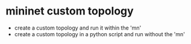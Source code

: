 # mininet custom topology

-  create a custom topology and run it within the 'mn'
-  create a custom topology in a python script and run without the 'mn'

